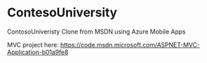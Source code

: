 # ContesoUniversity
ContosoUniveristy Clone from MSDN using Azure Mobile Apps

MVC project here: https://code.msdn.microsoft.com/ASPNET-MVC-Application-b01a9fe8
